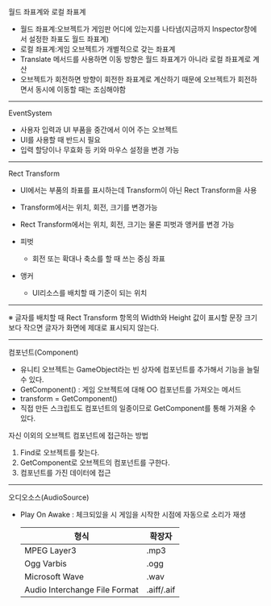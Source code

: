 월드 좌표계와 로컬 좌표계

- 월드 좌표계:오브젝트가 게임판 어디에 있는지를 나타냄(지금까지 Inspector창에서 설정한 좌표도 월드 좌표계)
- 로컬 좌표계:게임 오브젝트가 개별적으로 갖는 좌표계
- Translate 메서드를 사용하면 이동 방향은 월드 좌표계가 아니라 로컬 좌표계로 계산
- 오브젝트가 회전하면 방향이 회전한 좌표계로 계산하기 때문에 오브젝트가 회전하면서 동시에 이동할 때는 조심해야함 

------

EventSystem

- 사용자 입력과 UI 부품을 중간에서 이어 주는 오브젝트
- UI를 사용할 때 반드시 필요
- 입력 할당이나 무효화 등 키와 마우스 설정을 변경 가능

------

Rect Transform

- UI에서는 부품의 좌표를 표시하는데 Transform이 아닌 Rect Transform을 사용
- Transform에서는 위치, 회전, 크기를 변경가능
- Rect Transform에서는 위치, 회전, 크기는 물론 피벗과 앵커를 변경 가능
- 피벗
  - 회전 또는 확대나 축소를 할 때 쓰는 중심 좌표

- 앵커
  - UI리소스를 배치할 때 기준이 되는 위치

------

※ 글자를 배치할 때 Rect Transform 항목의 Width와 Height 값이 표시할 문장 크기보다 작으면 글자가 화면에 제대로 표시되지 않는다.



------

컴포넌트(Component)

- 유니티 오브젝트는 GameObject라는 빈 상자에 컴포넌트를 추가해서 기능을 늘릴 수 있다.
- GetComponent<OO>() : 게임 오브젝트에 대해 OO 컴포넌트를 가져오는 메서드
- transform = GetComponent<Transform>()
- 직접 만든 스크립트도 컴포넌트의 일종이므로 GetComponent를 통해 가져올 수 있다.



자신 이외의 오브젝트 컴포넌트에 접근하는 방법

1. Find로 오브젝트를 찾는다.
2. GetComponent로 오브젝트의 컴포넌트를 구한다.
3. 컴포넌트를 가진 데이터에 접근

------

오디오소스(AudioSource)

- Play On Awake : 체크되있을 시 게임을 시작한 시점에 자동으로 소리가 재생

  | 형식                          | 확장자     |
  | ----------------------------- | ---------- |
  | MPEG Layer3                   | .mp3       |
  | Ogg Varbis                    | .ogg       |
  | Microsoft Wave                | .wav       |
  | Audio Interchange File Format | .aiff/.aif |

  

